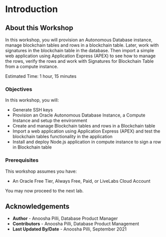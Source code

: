 # Introduction

## About this Workshop

In this workshop, you will provision an Autonomous Database instance, manage blockchain tables and rows in a blockchain table. Later, work with signatures in the blockchain table in the database. Then import a simple web application using Application Express (APEX) to see how to manage the rows, verify the rows and work with Signatures for Blockchain Table from a compute instance.

Estimated Time: 1 hour, 15 minutes

### Objectives

In this workshop, you will:

* Generate SSH keys
* Provision an Oracle Autonomous Database Instance, a Compute Instance and setup the environment
* Create and manage Blockchain tables and rows in a Blockchain table
* Import a web application using Application Express (APEX) and test the blockchain tables functionality in the application
* Install and deploy Node.js application in compute instance to sign a row in Blockchain table

### Prerequisites

This workshop assumes you have:

* An Oracle Free Tier, Always Free, Paid, or LiveLabs Cloud Account

You may now proceed to the next lab.

## Acknowledgements

* **Author** - Anoosha Pilli, Database Product Manager
* **Contributors** -  Anoosha Pilli, Database Product Management
* **Last Updated By/Date** - Anoosha Pilli, September 2021